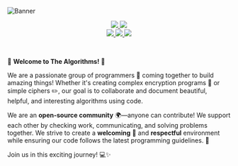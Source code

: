 ![Banner](https://user-images.githubusercontent.com/51391473/141222955-00599571-4563-4785-b5ae-75a435faec12.png)

<p align="center">
<a href="https://www.linkedin.com/company/thealgorithms" alt="LinkedIn">
  <img src="https://img.shields.io/badge/LinkedIn-The%20Algorithms-purple?logo=linkedin&logoColor=blue&color=blue" />
</a>
<a href="https://the-algorithms.com/discord" alt="Chat on Discord">
   <img src="https://img.shields.io/discord/808045925556682782.svg?logo=discord&colorB=00d37d" target="blank" />
</a>

<br>

<a href="https://liberapay.com/TheAlgorithms" alt="Liberapay">
  <img src="https://img.shields.io/liberapay/receives/TheAlgorithms.svg?logo=liberapay" target="blank" />
</a>
<a href="https://github.com/TheAlgorithms" alt="Total Stars">
  <img src="https://img.shields.io/github/stars/TheAlgorithms?style=social" target="blank" />
</a>
<a href="https://twitter.com/The_Algorithms" alt="Twitter">
  <img src="https://img.shields.io/twitter/follow/The_Algorithms?label=Follow%20us&style=social" />
</a>
</p>

<br>

🌟 **Welcome to The Algorithms!** 🌟

We are a passionate group of programmers 🤖 coming together to build amazing things! Whether it's creating complex encryption programs 🔐 or simple ciphers ✏️, our goal is to collaborate and document beautiful, helpful, and interesting algorithms using code.

We are an **open-source community** 🌍—anyone can contribute! We support each other by checking work, communicating, and solving problems together. We strive to create a **welcoming** 🤗 and **respectful** environment while ensuring our code follows the latest programming guidelines. 🚀

Join us in this exciting journey! 💻✨
